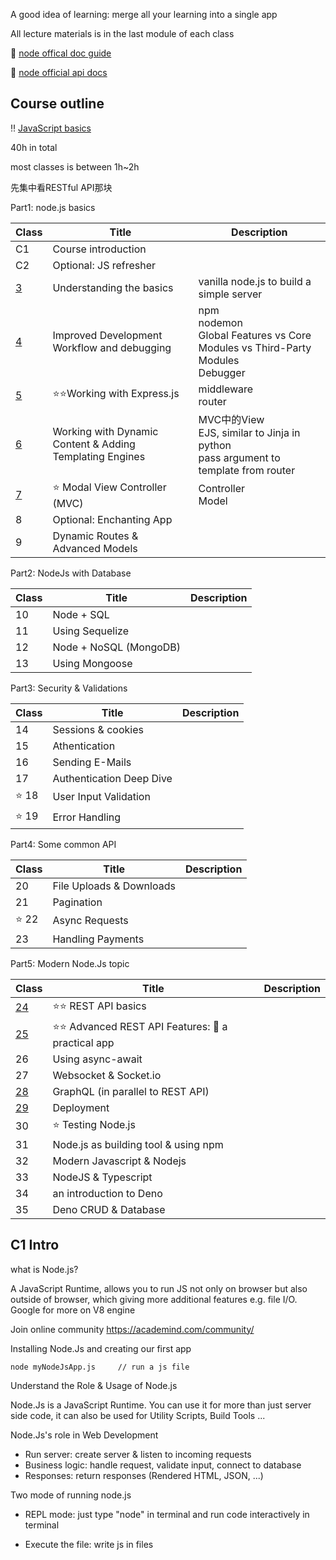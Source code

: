 A good idea of learning: merge all your learning into a single app 

All lecture materials is in the last module of each class



:book: [node offical doc guide](https://nodejs.org/en/docs/guides)

:book: [node official api docs](https://nodejs.org/dist/latest/docs/api/)



## Course outline

:bangbang: [JavaScript basics](./JS/README.md)



40h in total

most classes is between 1h~2h

先集中看RESTful API那块



Part1: node.js basics

| Class               | Title                                                    | Description                                                  |
| ------------------- | -------------------------------------------------------- | ------------------------------------------------------------ |
| C1                  | Course introduction                                      |                                                              |
| C2                  | Optional: JS refresher                                   |                                                              |
| [3](./C3/README.md) | Understanding the basics                                 | vanilla node.js to build a simple server                     |
| [4](./C4/README.md) | Improved Development Workflow and debugging              | npm <br/>nodemon <br>Global Features vs Core Modules vs Third-Party Modules <br>Debugger |
| [5](./C5/README.md) | :star::star:Working with Express.js                      | middleware <br>router                                        |
| [6](./C6/README.md) | Working with Dynamic Content & Adding Templating Engines | MVC中的View <br>EJS,  similar to Jinja in python <br>pass argument to template from router |
| [7](./C7/README.md) | :star: Modal View Controller (MVC)                       | Controller <br>Model                                         |
| 8                   | Optional: Enchanting App                                 |                                                              |
| 9                   | Dynamic Routes &  Advanced Models                        |                                                              |

Part2: NodeJs with Database

| Class | Title                  | Description |
| ----- | ---------------------- | ----------- |
| 10    | Node + SQL             |             |
| 11    | Using Sequelize        |             |
| 12    | Node + NoSQL (MongoDB) |             |
| 13    | Using Mongoose         |             |

Part3: Security & Validations

| Class     | Title                    | Description |
| --------- | ------------------------ | ----------- |
| 14        | Sessions & cookies       |             |
| 15        | Athentication            |             |
| 16        | Sending E-Mails          |             |
| 17        | Authentication Deep Dive |             |
| :star: 18 | User Input Validation    |             |
| :star: 19 | Error Handling           |             |

Part4: Some common API

| Class     | Title                    | Description |
| --------- | ------------------------ | ----------- |
| 20        | File Uploads & Downloads |             |
| 21        | Pagination               |             |
| :star: 22 | Async Requests           |             |
| 23        | Handling Payments        |             |

Part5: Modern Node.Js topic

| Class                 | Title                                                        | Description |
| --------------------- | ------------------------------------------------------------ | ----------- |
| [24](./C24/README.md) | :star::star: REST API basics                                 |             |
| [25](./C25/README.md) | :star::star: Advanced REST API Features: :gem: a practical app |             |
| 26                    | Using async-await                                            |             |
| 27                    | Websocket & Socket.io                                        |             |
| [28](./C28/README.md) | GraphQL (in parallel to REST API)                            |             |
| [29](./C29/README.md) | Deployment                                                   |             |
| 30                    | :star: Testing Node.js                                       |             |
| 31                    | Node.js as building tool & using npm                         |             |
| 32                    | Modern Javascript & Nodejs                                   |             |
| 33                    | NodeJS & Typescript                                          |             |
| 34                    | an introduction to Deno                                      |             |
| 35                    | Deno CRUD & Database                                         |             |





## C1 Intro

what is Node.js?

A JavaScript Runtime, allows you to run JS not only on browser but also outside of browser, which giving more additional features e.g. file I/O.  Google for more on V8 engine



Join online community https://academind.com/community/



Installing Node.Js and creating our first app

```terminal
node myNodeJsApp.js		// run a js file
```



Understand the Role & Usage of Node.js

Node.Js is a JavaScript Runtime. You can use it for more than just server side code,  it can also be used for Utility Scripts, Build Tools ...

Node.Js's role in Web Development

+ Run server: create server & listen to incoming requests
+ Business logic: handle request, validate input, connect to database
+ Responses: return responses (Rendered HTML, JSON, ...)



Two mode of running node.js

+ REPL mode: just type "node" in terminal and run code interactively in terminal

+ Execute the file: write js in files 





